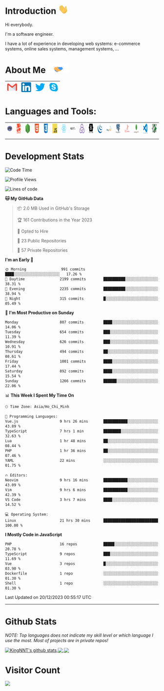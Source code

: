 # Introduction <img src="https://github.com/KingNNT/KingNNT/blob/master/assets/images/gifs/hi.gif" height="32px">

Hi everybody.

I'm a software engineer.

I have a lot of experience in developing web systems: e-commerce systems, online sales systems, management systems, ...

# About Me <img src="https://github.com/KingNNT/KingNNT/blob/master/assets/images/gifs/Handshake.gif" height="32px">

| [<img src="https://github.com/KingNNT/KingNNT/blob/master/assets/images/icons/Gmail.svg" alt="Gmail logo" height="32">](mailto:Dev.KingNNT@gmail.com) | [<img src="https://github.com/KingNNT/KingNNT/blob/master/assets/images/icons/Linkedin.svg" alt="Linkedin Logo" width="32">](https://in.linkedin.com/in/kingnnt) | [<img src="https://github.com/KingNNT/KingNNT/blob/master/assets/images/icons/Twitter.svg" alt="Twitter Logo" width="32">](https://twitter.com/King_NNT) | [<img src="https://github.com/KingNNT/KingNNT/blob/master/assets/images/icons/skype.svg" alt="Skype Logo" width="28">](https://join.skype.com/invite/eqRpzcC8cGsf) |
| :---------------------------------------------------------------------------------------------------------------------------------------------------: | :--------------------------------------------------------------------------------------------------------------------------------------------------------------: | :------------------------------------------------------------------------------------------------------------------------------------------------------: | :----------------------------------------------------------------------------------------------------------------------------------------------------------------: |

# Languages and Tools:

| <img align='left' height="32" width="32" src="https://raw.githubusercontent.com/devicons/devicon/master/icons/php/php-original.svg" /> | <img align='left' height="32" width="32" src="https://raw.githubusercontent.com/devicons/devicon/master/icons/laravel/laravel-plain-wordmark.svg" /> | <img align='left' height="32" width="32" src="https://raw.githubusercontent.com/devicons/devicon/master/icons/nodejs/nodejs-original.svg" /> | <img align='left' height="32" width="32" src="https://raw.githubusercontent.com/devicons/devicon/master/icons/html5/html5-original.svg" /> | <img align='left' height="32" width="32" src="https://raw.githubusercontent.com/devicons/devicon/master/icons/css3/css3-original.svg" /> | <img align='left' height="32" width="32" src="https://raw.githubusercontent.com/devicons/devicon/master/icons/javascript/javascript-original.svg" /> | <img align='left' height="32" width="32" src="https://raw.githubusercontent.com/devicons/devicon/master/icons/react/react-original.svg" /> | <img align='left' height="32" width="32" src="https://raw.githubusercontent.com/devicons/devicon/master/icons/nextjs/nextjs-original-wordmark.svg" /> | <img align='left' height="32" width="32" src="https://raw.githubusercontent.com/devicons/devicon/master/icons/redux/redux-original.svg" /> | <img align='left' height="32" width="32" src="https://raw.githubusercontent.com/devicons/devicon/master/icons/bootstrap/bootstrap-plain-wordmark.svg" /> | <img align='left' height="32" width="32" src="https://raw.githubusercontent.com/devicons/devicon/master/icons/jquery/jquery-original.svg" /> | <img align='left' height="32" width="32" src="https://raw.githubusercontent.com/devicons/devicon/master/icons/mysql/mysql-original-wordmark.svg" /> | <img align='left' height="32" width="32" src="https://raw.githubusercontent.com/devicons/devicon/master/icons/postgresql/postgresql-original-wordmark.svg" /> | <img align='left' height="32" width="32" src="https://raw.githubusercontent.com/devicons/devicon/master/icons/microsoftsqlserver/microsoftsqlserver-plain-wordmark.svg" /> | <img align='left' height="32" width="32" src="https://raw.githubusercontent.com/devicons/devicon/master/icons/mongodb/mongodb-original-wordmark.svg" /> | <img align='left' height="32" width="32" src="https://raw.githubusercontent.com/devicons/devicon/master/icons/vscode/vscode-original-wordmark.svg" /> | <img align='left' height="32" width="32" src="https://raw.githubusercontent.com/devicons/devicon/master/icons/vim/vim-original.svg" /> |
| :------------------------------------------------------------------------------------------------------------------------------------: | :--------------------------------------------------------------------------------------------------------------------------------------------------: | :------------------------------------------------------------------------------------------------------------------------------------------: | :----------------------------------------------------------------------------------------------------------------------------------------: | :--------------------------------------------------------------------------------------------------------------------------------------: | :--------------------------------------------------------------------------------------------------------------------------------------------------: | :----------------------------------------------------------------------------------------------------------------------------------------: | :---------------------------------------------------------------------------------------------------------------------------------------------------: | :----------------------------------------------------------------------------------------------------------------------------------------- | :------------------------------------------------------------------------------------------------------------------------------------------------------: | :------------------------------------------------------------------------------------------------------------------------------------------: | :-------------------------------------------------------------------------------------------------------------------------------------------------: | :-----------------------------------------------------------------------------------------------------------------------------------------------------------: | :------------------------------------------------------------------------------------------------------------------------------------------------------------------------: | :-----------------------------------------------------------------------------------------------------------------------------------------------------: | :---------------------------------------------------------------------------------------------------------------------------------------------------: | :------------------------------------------------------------------------------------------------------------------------------------: |

---

# Development Stats

<!--START_SECTION:waka-->
![Code Time](http://img.shields.io/badge/Code%20Time-4%2C595%20hrs%2028%20mins-blue)

![Profile Views](http://img.shields.io/badge/Profile%20Views-0-blue)

![Lines of code](https://img.shields.io/badge/From%20Hello%20World%20I%27ve%20Written-34.3%20million%20lines%20of%20code-blue)

**🐱 My GitHub Data** 

> 📦 2.0 MB Used in GitHub's Storage 
 > 
> 🏆 161 Contributions in the Year 2023
 > 
> 💼 Opted to Hire
 > 
> 📜 23 Public Repositories 
 > 
> 🔑 57 Private Repositories 
 > 
**I'm an Early 🐤** 

```text
🌞 Morning                991 commits         ████░░░░░░░░░░░░░░░░░░░░░   17.26 % 
🌆 Daytime                2199 commits        ██████████░░░░░░░░░░░░░░░   38.31 % 
🌃 Evening                2235 commits        ██████████░░░░░░░░░░░░░░░   38.94 % 
🌙 Night                  315 commits         █░░░░░░░░░░░░░░░░░░░░░░░░   05.49 % 
```
📅 **I'm Most Productive on Sunday** 

```text
Monday                   807 commits         ████░░░░░░░░░░░░░░░░░░░░░   14.06 % 
Tuesday                  654 commits         ███░░░░░░░░░░░░░░░░░░░░░░   11.39 % 
Wednesday                626 commits         ███░░░░░░░░░░░░░░░░░░░░░░   10.91 % 
Thursday                 494 commits         ██░░░░░░░░░░░░░░░░░░░░░░░   08.61 % 
Friday                   1001 commits        ████░░░░░░░░░░░░░░░░░░░░░   17.44 % 
Saturday                 892 commits         ████░░░░░░░░░░░░░░░░░░░░░   15.54 % 
Sunday                   1266 commits        ██████░░░░░░░░░░░░░░░░░░░   22.06 % 
```


📊 **This Week I Spent My Time On** 

```text
🕑︎ Time Zone: Asia/Ho_Chi_Minh

💬 Programming Languages: 
Vue.js                   9 hrs 26 mins       ███████████░░░░░░░░░░░░░░   43.89 % 
TypeScript               7 hrs 1 min         ████████░░░░░░░░░░░░░░░░░   32.63 % 
Lua                      1 hr 48 mins        ██░░░░░░░░░░░░░░░░░░░░░░░   08.44 % 
PHP                      1 hr 36 mins        ██░░░░░░░░░░░░░░░░░░░░░░░   07.46 % 
YAML                     22 mins             ░░░░░░░░░░░░░░░░░░░░░░░░░   01.75 % 

🔥 Editors: 
Neovim                   9 hrs 16 mins       ███████████░░░░░░░░░░░░░░   43.09 % 
Vim                      9 hrs 6 mins        ███████████░░░░░░░░░░░░░░   42.39 % 
VS Code                  3 hrs 7 mins        ████░░░░░░░░░░░░░░░░░░░░░   14.52 % 

💻 Operating System: 
Linux                    21 hrs 30 mins      █████████████████████████   100.00 % 
```

**I Mostly Code in JavaScript** 

```text
PHP                      16 repos            █████░░░░░░░░░░░░░░░░░░░░   20.78 % 
TypeScript               9 repos             ███░░░░░░░░░░░░░░░░░░░░░░   11.69 % 
Vue                      3 repos             █░░░░░░░░░░░░░░░░░░░░░░░░   03.90 % 
Dockerfile               1 repo              ░░░░░░░░░░░░░░░░░░░░░░░░░   01.30 % 
Shell                    1 repo              ░░░░░░░░░░░░░░░░░░░░░░░░░   01.30 % 
```




 Last Updated on 20/12/2023 00:55:17 UTC
<!--END_SECTION:waka-->

---

# Github Stats

_NOTE: Top languages does not indicate my skill level or which language I use the most. Most of projects are in private repos!_

<a href="https://github.com/KingNNT">
  <img align="center" src="https://github-readme-stats.vercel.app/api?username=KingNNT&show_icons=true&theme=gruvbox&count_private=true" alt="KingNNT's github stats" />
</a>

<a href="https://github.com/KingNNT">
  <img align="center" src="https://github-readme-stats.vercel.app/api/top-langs/?username=KingNNT&layout=compact&theme=gruvbox&count_private=true&how_icons=true" />
</a>

<a href="https://github.com/KingNNT">
  <img align="center" src="https://github-readme-stats.vercel.app/api/pin/?username=KingNNT&repo=MS-Tools&theme=gruvbox" />
</a>

# Visitor Count

<img src="https://profile-counter.glitch.me/KingNNT/count.svg" />
